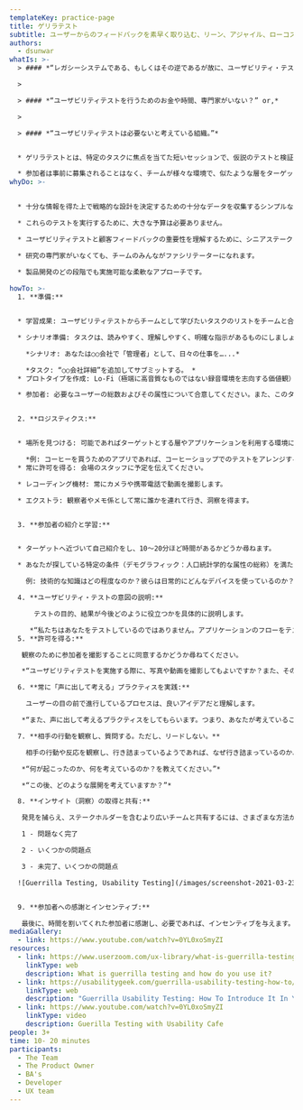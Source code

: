 ```yaml
---
templateKey: practice-page
title: ゲリラテスト
subtitle: ユーザーからのフィードバックを素早く取り込む、リーン、アジャイル、ローコストな手法
authors:
  - dsunwar
whatIs: >-
  > #### *“レガシーシステムである、もしくはその逆であるが故に、ユーザビリティ・テストのための実際の顧客を集めるのが難しいですか？”*

  >

  > #### *“ユーザビリティテストを行うためのお金や時間、専門家がいない？” or,*

  >

  > #### *“ユーザビリティテストは必要ないと考えている組織。”*


  * ゲリラテストとは、特定のタスクに焦点を当てた短いセッションで、仮説のテストと検証のためのデータを収集する、低コストでリーンかつアジャイルな手法のことです。

  * 参加者は事前に募集されることはなく、チームが様々な環境で、似たような層をターゲットにしてアプローチしていきます。例えば、コーヒーショップでの買い物客、オフィスでの管理職などです。
whyDo: >-
  

  * 十分な情報を得た上で戦略的な設計を決定するための十分なデータを収集するシンプルな方法です。

  * これらのテストを実行するために、大きな予算は必要ありません。

  * ユーザビリティテストと顧客フィードバックの重要性を理解するために、シニアステークホルダーとプロダクトチームを支援します。

  * 研究の専門家がいなくても、チームのみんながファシリテーターになれます。

  * 製品開発のどの段階でも実施可能な柔軟なアプローチです。
  
howTo: >-
  1. **準備:**


  * 学習成果: ユーザビリティテストからチームとして学びたいタスクのリストをチームと合意します。

  * シナリオ準備: タスクは、読みやすく、理解しやすく、明確な指示があるものにしましょう。例えば：

    *シナリオ: あなたは○○会社で「管理者」として、日々の仕事を…...*

    *タスク: “○○会社詳細”を追加してサブミットする。 *
  * プロトタイプを作成: Lo-Fi（極端に高音質なものではない録音環境を志向する価値観）からインタラクティブまで対応可能です。

  * 参加者: 必要なユーザーの総数およびその属性について合意してください。また、このタイプのユーザビリティ・テストでは、主に定性的なデータを重視するため、3～5人のユーザーで十分です。


  2. **ロジスティクス:**


  * 場所を見つける: 可能であればターゲットとする層やアプリケーションを利用する環境に特化した場所でテストするのがベストです。

    *例: コーヒーを買うためのアプリであれば、コーヒーショップでのテストをアレンジすることができます。*
  * 常に許可を得る: 会場のスタッフに予定を伝えてください。

  * レコーディング機材: 常にカメラや携帯電話で動画を撮影します。

  * エクストラ: 観察者やメモ係として常に誰かを連れて行き、洞察を得ます。


  3. **参加者の紹介と学習:**


  * ターゲットへ近づいて自己紹介をし、10～20分ほど時間があるかどうか尋ねます。

  * あなたが探している特定の条件（デモグラフィック：人口統計学的な属性の総称）を満たしているかどうかを確認します。

    例: 技術的な知識はどの程度なのか？彼らは日常的にどんなデバイスを使っているのか？どれくらいの頻度で使っているのか？

  4. **ユーザビリティ・テストの意図の説明:**

      テストの目的、結果が今後どのように役立つかを具体的に説明します。

     *“私たちはあなたをテストしているのではありません。アプリケーションのフローをテストしているだけです。あなたのフィードバックは、私たちの製品の改善に役立ちます。”*
  5. **許可を得る:**

   観察のために参加者を撮影することに同意するかどうか尋ねてください。

   *“ユーザビリティテストを実施する際に、写真や動画を撮影してもよいですか？また、そのアセットを社内外で使用することに問題はありませんか？”*

  6. **常に「声に出して考える」プラクティスを実践:**

    ユーザーの目の前で進行しているプロセスは、良いアイデアだと理解します。

   *“また、声に出して考えるプラクティスをしてもらいます。つまり、あなたが考えていること、達成しようとしていること、期待することを、そのまま口に出してくださいということです。”*

  7. **相手の行動を観察し、質問する。ただし、リードしない。**

    相手の行動や反応を観察し、行き詰まっているようであれば、なぜ行き詰まっているのか、次に何が起こることを期待しているのかを尋ねてください。答えを与えたり、あなたが期待することを伝えたりしてはいけません。代わりに、相手に質問してください。

   *“何が起こったのか、何を考えているのか？を教えてください。”*

   *“この後、どのような展開を考えていますか？”*

  8. **インサイト（洞察）の取得と共有:**

   発見を捕らえ、ステークホルダーを含むより広いチームと共有するには、さまざまな方法があります。メモを作成するか、メモと一緒に以下の順序で評価することができます:

   1 - 問題なく完了

   2 - いくつかの問題点

   3 - 未完了、いくつかの問題点

  ![Guerrilla Testing, Usability Testing](/images/screenshot-2021-03-23-at-15.44.58.png "Empathy map and task insight")


  9. **参加者への感謝とインセンティブ:**

   最後に、時間を割いてくれた参加者に感謝し、必要であれば、インセンティブを与えます。
mediaGallery:
  - link: https://www.youtube.com/watch?v=0YL0xoSmyZI
resources:
  - link: https://www.userzoom.com/ux-library/what-is-guerrilla-testing-and-how-do-you-use-it/
    linkType: web
    description: What is guerrilla testing and how do you use it?
  - link: https://usabilitygeek.com/guerrilla-usability-testing-how-to/
    linkType: web
    description: "Guerrilla Usability Testing: How To Introduce It In Your Next UX Project"
  - link: https://www.youtube.com/watch?v=0YL0xoSmyZI
    linkType: video
    description: Guerilla Testing with Usability Cafe
people: 3+
time: 10- 20 minutes
participants:
  - The Team
  - The Product Owner
  - BA's
  - Developer
  - UX team
---
```

